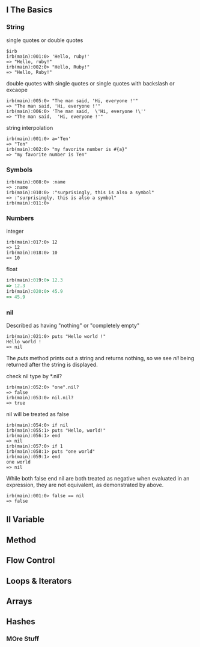 ## I The Basics

### String 

single quotes or double quotes

```
$irb
irb(main):001:0> 'Hello, ruby!'
=> "Hello, ruby!"
irb(main):002:0> "Hello, Ruby!"
=> "Hello, Ruby!"
```

double quotes with single quotes or single quotes with backslash or excaope 

```
irb(main):005:0> "The man said, 'Hi, everyone !'"
=> "The man said, 'Hi, everyone !'"
irb(main):006:0> 'The man said,  \'Hi, everyone !\''
=> "The man said,  'Hi, everyone !'"
```

string interpolation

```
irb(main):001:0> a='Ten'
=> "Ten"
irb(main):002:0> "my favorite number is #{a}"
=> "my favorite number is Ten"
```

### Symbols

```
irb(main):008:0> :name
=> :name
irb(main):010:0> :"surprisingly, this is also a symbol"
=> :"surprisingly, this is also a symbol"
irb(main):011:0>
```

### Numbers 

integer

```
irb(main):017:0> 12
=> 12
irb(main):018:0> 10
=> 10
```

float 

```ruby
irb(main):019:0> 12.3
=> 12.3
irb(main):020:0> 45.9
=> 45.9
```

### nil
 
Described as having "nothing" or "completely empty"

```
irb(main):021:0> puts "Hello world !"
Hello world !
=> nil
```

The *puts* method prints out a string and returns nothing, so we see *nil* being returned after the string is displayed.

check nil type by *.nil?

```
irb(main):052:0> "one".nil?
=> false
irb(main):053:0> nil.nil?
=> true
```

nil will be treated as false

```
irb(main):054:0> if nil
irb(main):055:1> puts "Hello, world!"
irb(main):056:1> end
=> nil
irb(main):057:0> if 1
irb(main):058:1> puts "one world"
irb(main):059:1> end
one world
=> nil
```

While both false end nil are both treated as negative when evaluated in an expression, they are not equivalent, as demonstrated by above.

```
irb(main):001:0> false == nil
=> false
```

## II Variable

## Method 

## Flow Control

## Loops & Iterators

## Arrays

## Hashes

### MOre Stuff